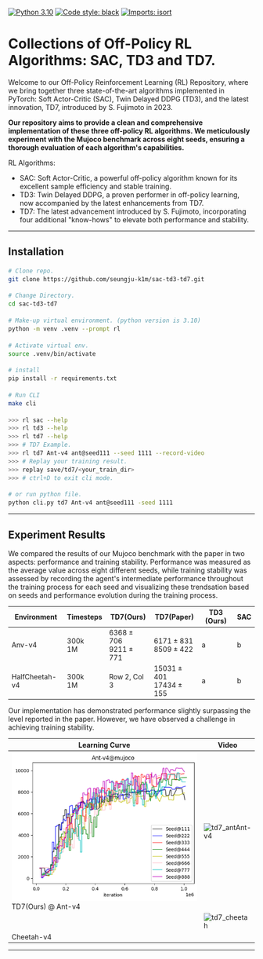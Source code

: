 [![Python 3.10](https://img.shields.io/badge/python-3.10-blue.svg)](https://www.python.org/downloads/release/python-380/)
[![Code style: black](https://img.shields.io/badge/code%20style-black-000000.svg)](https://github.com/psf/black)
[![Imports: isort](https://img.shields.io/badge/imports-isort-white)](https://pycqa.github.io/isort/)

# Collections of Off-Policy RL Algorithms: SAC, TD3 and TD7.

Welcome to our Off-Policy Reinforcement Learning (RL) Repository, where we bring together three state-of-the-art algorithms implemented in PyTorch: Soft Actor-Critic (SAC), Twin Delayed DDPG (TD3), and the latest innovation, TD7, introduced by S. Fujimoto in 2023.

**Our repository aims to provide a clean and comprehensive implementation of these three off-policy RL algorithms. We meticulously experiment with the Mujoco benchmark across eight seeds, ensuring a thorough evaluation of each algorithm's capabilities.**

RL Algorithms:

- SAC: Soft Actor-Critic, a powerful off-policy algorithm known for its excellent sample efficiency and stable training.
- TD3: Twin Delayed DDPG, a proven performer in off-policy learning, now accompanied by the latest enhancements from TD7.
- TD7: The latest advancement introduced by S. Fujimoto, incorporating four additional "know-hows" to elevate both performance and stability.

______________________________________________________________________

## Installation

```bash
# Clone repo.
git clone https://github.com/seungju-k1m/sac-td3-td7.git

# Change Directory.
cd sac-td3-td7

# Make-up virtual environment. (python version is 3.10)
python -m venv .venv --prompt rl

# Activate virtual env.
source .venv/bin/activate

# install
pip install -r requirements.txt

# Run CLI
make cli

>>> rl sac --help
>>> rl td3 --help
>>> rl td7 --help
>>> # TD7 Example.
>>> rl td7 Ant-v4 ant@seed111 --seed 1111 --record-video
>>> # Replay your training result.
>>> replay save/td7/<your_train_dir>
>>> # ctrl+D to exit cli mode.

# or run python file.
python cli.py td7 Ant-v4 ant@seed111 -seed 1111
```

______________________________________________________________________

## Experiment Results

We compared the results of our Mujoco benchmark with the paper in two aspects: performance and training stability. Performance was measured as the average value across eight different seeds, while training stability was assessed by recording the agent's intermediate performance throughout the training process for each seed and visualizing these trendsation based on seeds and performance evolution during the training process.

| Environment    | Timesteps    | TD7(Ours)                  | TD7(Paper)                   | TD3 (Ours) | SAC |
| -------------- | ------------ | -------------------------- | ---------------------------- | ---------- | --- |
| Anv-v4         | 300k <br> 1M | 6368 ± 706 <br> 9211 ± 771 | 6171 ± 831 <br> 8509 ± 422   | a          | b   |
| HalfCheetah-v4 | 300k <br> 1M | Row 2, Col 3               | 15031 ± 401 <br> 17434 ± 155 | a          | b   |

Our implementation has demonstrated performance slightly surpassing the level reported in the paper. However, we have observed a challenge in achieving training stability.

| Learning Curve                                  | Video                                                                                                             |
| ----------------------------------------------- | ----------------------------------------------------------------------------------------------------------------- |
| ![image](./data/td7_ant.png) TD7(Ours) @ Ant-v4 | ![td7_ant](https://github.com/seungju-k1m/sac-td3-td7/assets/61035345/e6211f84-3202-4878-bc16-432c7b9e2cd4)Ant-v4 |
|                                                 | ![td7_cheetah](https://github.com/seungju-k1m/sac-td3-td7/assets/61035345/9cebb702-29db-499e-8b25-345fb0fc863d)   |
| Cheetah-v4                                      |                                                                                                                   |

______________________________________________________________________

